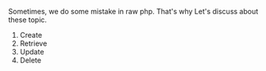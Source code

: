 Sometimes, we do some mistake in raw php. That's why Let's discuss about these topic.
1. Create
2. Retrieve
3. Update
4. Delete